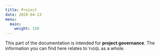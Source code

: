 ```yaml
---
title: Project
date: 2020-04-13
menu:
  main:
    weight: 150
---
```


This part of the documentation is intended for **project governance**. The information you can find here relates to `YoSQL` as a whole. 
